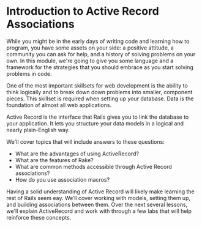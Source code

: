 # Introduction to Active Record Associations

While you might be in the early days of writing code and learning how to program, 
you have some  assets on your side: a positive attitude, a community you can ask 
for help, and  a history of solving problems on your own. In this module, we're going 
to give you  some language and a framework for the strategies that you should embrace 
as you start solving problems in code.

One of the most important skillsets for web development is the ability to think logically and to break down down problems into smaller, component pieces. This skillset is required when setting up your database. Data is the foundation of almost all web applications.

Active Record is the interface that Rails gives you to link the database to your application. It lets you structure your data models in a logical and nearly plain-English way. 

We'll cover topics that will include answers to these questions:

- What are the advantages of using ActiveRecord?
- What are the features of Rake?
- What are common methods accessible through Active Record associations?
- How do you use association macros?

Having a solid understanding of Active Record will likely make learning the rest of Rails seem eay. We’ll cover working with models, setting them up, and building associations between them. Over the next several lessons, we'll explain ActiveRecord and work with through a few labs that will help reinforce these concepts.

